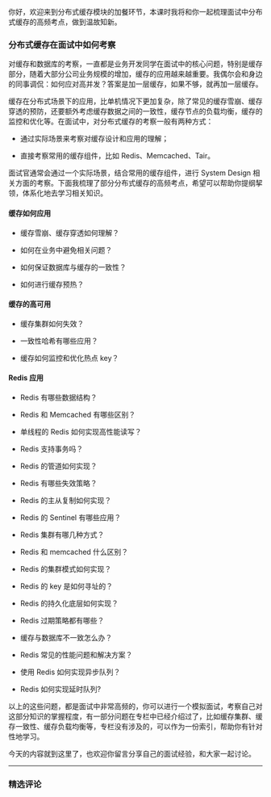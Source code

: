 <p data-nodeid="75674">你好，欢迎来到分布式缓存模块的加餐环节，本课时我将和你一起梳理面试中分布式缓存的高频考点，做到温故知新。</p>


<h3 data-nodeid="75355">分布式缓存在面试中如何考察</h3>
<p data-nodeid="75356">对缓存和数据库的考察，一直都是业务开发同学在面试中的核心问题，特别是缓存部分，随着大部分公司业务规模的增加，缓存的应用越来越重要。我偶尔会和身边的同事调侃：如何应对高并发？答案是加一层缓存，如果不够，就再加一层缓存。</p>
<p data-nodeid="75357">缓存在分布式场景下的应用，比单机情况下更加复杂，除了常见的缓存雪崩、缓存穿透的预防，还要额外考虑缓存数据之间的一致性，缓存节点的负载均衡，缓存的监控和优化等。在面试中，对分布式缓存的考察一般有两种方式：</p>
<ul data-nodeid="75358">
<li data-nodeid="75359">
<p data-nodeid="75360">通过实际场景来考察对缓存设计和应用的理解；</p>
</li>
<li data-nodeid="75361">
<p data-nodeid="75362">直接考察常用的缓存组件，比如 Redis、Memcached、Tair。</p>
</li>
</ul>
<p data-nodeid="75363">面试官通常会通过一个实际场景，结合常用的缓存组件，进行 System Design 相关方面的考察。下面我梳理了部分分布式缓存的高频考点，希望可以帮助你提纲挈领，体系化地去学习相关知识。</p>
<h4 data-nodeid="75364">缓存如何应用</h4>
<ul data-nodeid="75365">
<li data-nodeid="75366">
<p data-nodeid="75367">缓存雪崩、缓存穿透如何理解？</p>
</li>
<li data-nodeid="75368">
<p data-nodeid="75369">如何在业务中避免相关问题？</p>
</li>
<li data-nodeid="75370">
<p data-nodeid="75371">如何保证数据库与缓存的一致性？</p>
</li>
<li data-nodeid="75372">
<p data-nodeid="75373">如何进行缓存预热？</p>
</li>
</ul>
<h4 data-nodeid="75374">缓存的高可用</h4>
<ul data-nodeid="75375">
<li data-nodeid="75376">
<p data-nodeid="75377">缓存集群如何失效？</p>
</li>
<li data-nodeid="75378">
<p data-nodeid="75379">一致性哈希有哪些应用？</p>
</li>
<li data-nodeid="75380">
<p data-nodeid="75381">缓存如何监控和优化热点 key？</p>
</li>
</ul>
<h4 data-nodeid="75382">Redis 应用</h4>
<ul data-nodeid="75383">
<li data-nodeid="75384">
<p data-nodeid="75385">Redis 有哪些数据结构？</p>
</li>
<li data-nodeid="75386">
<p data-nodeid="75387">Redis 和 Memcached 有哪些区别？</p>
</li>
<li data-nodeid="75388">
<p data-nodeid="75389">单线程的 Redis 如何实现高性能读写？</p>
</li>
<li data-nodeid="75390">
<p data-nodeid="75391">Redis 支持事务吗？</p>
</li>
<li data-nodeid="75392">
<p data-nodeid="75393">Redis 的管道如何实现？</p>
</li>
<li data-nodeid="75394">
<p data-nodeid="75395">Redis 有哪些失效策略？</p>
</li>
<li data-nodeid="75396">
<p data-nodeid="75397">Redis 的主从复制如何实现？</p>
</li>
<li data-nodeid="75398">
<p data-nodeid="75399">Redis 的 Sentinel 有哪些应用？</p>
</li>
<li data-nodeid="75400">
<p data-nodeid="75401">Redis 集群有哪几种方式？</p>
</li>
<li data-nodeid="75402">
<p data-nodeid="75403">Redis 和 memcached 什么区别？</p>
</li>
<li data-nodeid="75404">
<p data-nodeid="75405">Redis 的集群模式如何实现？</p>
</li>
<li data-nodeid="75406">
<p data-nodeid="75407">Redis 的 key 是如何寻址的？</p>
</li>
<li data-nodeid="75408">
<p data-nodeid="75409">Redis 的持久化底层如何实现？</p>
</li>
<li data-nodeid="75410">
<p data-nodeid="75411">Redis 过期策略都有哪些？</p>
</li>
<li data-nodeid="75412">
<p data-nodeid="75413">缓存与数据库不一致怎么办？</p>
</li>
<li data-nodeid="75414">
<p data-nodeid="75415">Redis 常见的性能问题和解决方案？</p>
</li>
<li data-nodeid="75416">
<p data-nodeid="75417">使用 Redis 如何实现异步队列？</p>
</li>
<li data-nodeid="75418">
<p data-nodeid="75419">Redis 如何实现延时队列?</p>
</li>
</ul>
<p data-nodeid="75420">以上的这些问题，都是面试中非常高频的，你可以进行一个模拟面试，考察自己对这部分知识的掌握程度，有一部分问题在专栏中已经介绍过了，比如缓存集群、缓存一致性、缓存负载均衡等，专栏没有涉及的，可以作为一份索引，帮助你有针对性地学习。</p>
<p data-nodeid="75421">今天的内容就到这里了，也欢迎你留言分享自己的面试经验，和大家一起讨论。</p>

---

### 精选评论


